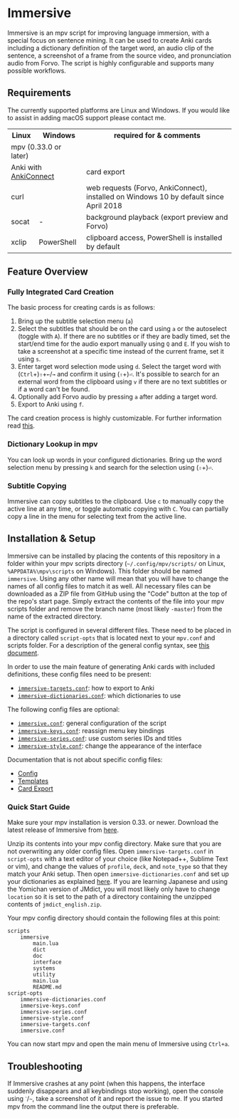 # Immersive

Immersive is an mpv script for improving language immersion, with a special
focus on sentence mining. It can be used to create Anki cards including a
dictionary definition of the target word, an audio clip of the sentence, a
screenshot of a frame from the source video, and pronunciation audio from
Forvo. The script is highly configurable and supports many possible workflows.


## Requirements

The currently supported platforms are Linux and Windows. If you would like to
assist in adding macOS support please contact me.

<table>
	<tr>
		<th>Linux</th>
		<th>Windows</th>
		<th>required for & comments</th>
	</tr>
	<tr>
		<td colspan="2">mpv (0.33.0 or later)</td>
		<td></td>
	</tr>
	<tr>
		<td colspan="2">
			Anki with <a href="https://ankiweb.net/shared/info/2055492159">AnkiConnect</a>
		</td>
		<td>card export</td>
	</tr>
	<tr>
		<td colspan="2">curl</td>
		<td>web requests (Forvo, AnkiConnect), installed on Windows 10 by default since April 2018</td>
	</tr>
	<tr>
		<td>socat</td>
		<td>-</td>
		<td>background playback (export preview and Forvo)</td>
	</tr>
	<tr>
		<td>xclip</td>
		<td>PowerShell</td>
		<td>clipboard access, PowerShell is installed by default</td>
	</tr>
</table>


## Feature Overview

### Fully Integrated Card Creation

The basic process for creating cards is as follows:

1. Bring up the subtitle selection menu (`a`)
2. Select the subtitles that should be on the card using `a` or the autoselect
(toggle with `A`). If there are no subtitles or if they are badly timed, set
the start/end time for the audio export manually using `Q` and `E`. If you
wish to take a screenshot at a specific time instead of the current frame, set
it using `s`.
3. Enter target word selection mode using `d`. Select the target word with
(`Ctrl`+)`⇧`+`←`/`→` and confirm it using (`⇧`+)`⏎`. It's possible to search
for an external word from the clipboard using `v` if there are no text
subtitles or if a word can't be found.
4. Optionally add Forvo audio by pressing `a` after adding a target word.
5. Export to Anki using `f`.

The card creation process is highly customizable. For further information read
[this](/doc/card-export.md).

### Dictionary Lookup in mpv

You can look up words in your configured dictionaries. Bring up the word
selection menu by pressing `k` and search for the selection using (`⇧`+)`⏎`.

### Subtitle Copying

Immersive can copy subtitles to the clipboard. Use `c` to manually copy the
active line at any time, or toggle automatic copying with `C`. You can
partially copy a line in the menu for selecting text from the active line.


## Installation & Setup

Immersive can be installed by placing the contents of this repository in a
folder within your mpv scripts directory (`~/.config/mpv/scripts/` on Linux,
`%APPDATA%\mpv\scripts` on Windows). This folder should be named `immersive`.
Using any other name will mean that you will have to change the names of all
config files to match it as well. All necessary files can be downloaded as a
ZIP file from GitHub using the "Code" button at the top of the repo's start
page. Simply extract the contents of the file into your mpv scripts folder and
remove the branch name (most likely `-master`) from the name of the extracted
directory.

The script is configured in several different files. These need to be placed
in a directory called `script-opts` that is located next to your `mpv.conf`
and scripts folder. For a description of the general config syntax, see [this
document](/doc/config.md).

In order to use the main feature of generating Anki cards with included
definitions, these config files need to be present:
- [`immersive-targets.conf`](/doc/targets.md): how to export to Anki
- [`immersive-dictionaries.conf`](/doc/dictionaries.md): which dictionaries to use

The following config files are optional:
- [`immersive.conf`](/doc/script-config.md): general configuration of the script
- [`immersive-keys.conf`](/doc/keys.md): reassign menu key bindings
- [`immersive-series.conf`](/doc/series.md): use custom series IDs and titles
- [`immersive-style.conf`](/doc/style.md): change the appearance of the interface

Documentation that is not about specific config files:
- [Config](config.md)
- [Templates](templates.md)
- [Card Export](card-export.md)


### Quick Start Guide

Make sure your mpv installation is version 0.33. or newer. Download the latest
release of Immersive from [here](https://github.com/Ben-Kerman/immersive/releases).

Unzip its contents into your mpv config directory. Make sure that you are not
overwriting any older config files. Open `immersive-targets.conf` in
`script-opts` with a text editor of your choice (like Notepad++, Sublime Text
or vim), and change the values of `profile`, `deck`, and `note_type` so that
they match your Anki setup. Then open `immersive-dictionaries.conf` and set up
your dictionaries as explained [here](/doc/dictionaries.md). If you are
learning Japanese and using the Yomichan version of JMdict, you will most
likely only have to change `location` so it is set to the path of a directory
containing the unzipped contents of `jmdict_english.zip`.

Your mpv config directory should contain the following files at this point:

```
scripts
    immersive
        main.lua
        dict
        doc
        interface
        systems
        utility
        main.lua
        README.md
script-opts
    immersive-dictionaries.conf
    immersive-keys.conf
    immersive-series.conf
    immersive-style.conf
    immersive-targets.conf
    immersive.conf
```

You can now start mpv and open the main menu of Immersive using `Ctrl+a`.


## Troubleshooting

If Immersive crashes at any point (when this happens, the interface suddenly
disappears and all keybindings stop working), open the console using `ˋ`/`~`,
take a screenshot of it and report the issue to me. If you started mpv from
the command line the output there is preferable.
